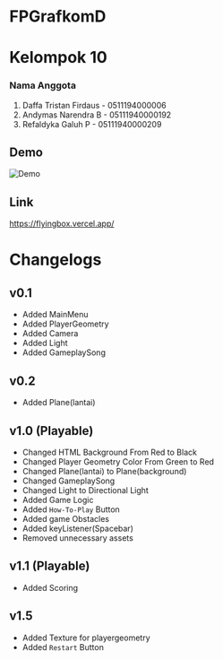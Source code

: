 # FPGrafkomD
# Kelompok 10
### Nama Anggota  
1. Daffa Tristan Firdaus - 0511194000006
2. Andymas Narendra B  - 05111940000192
3. Refaldyka Galuh  P  - 05111940000209      
## Demo
![Demo](https://github.com/BrokenDoge74702/FPGrafkomFlyingBox/blob/main/FlyingBoxDemo.gif)
## Link 
https://flyingbox.vercel.app/
# Changelogs
## v0.1 
- Added MainMenu
- Added PlayerGeometry
- Added Camera 
- Added Light
- Added GameplaySong
## v0.2
- Added Plane(lantai)
## v1.0 (Playable)
- Changed HTML Background From Red to Black
- Changed Player Geometry Color From Green to Red
- Changed Plane(lantai) to Plane(background)
- Changed GameplaySong
- Changed Light to Directional Light
- Added Game Logic
- Added `How-To-Play` Button
- Added game Obstacles
- Added keyListener(Spacebar)
- Removed unnecessary assets
## v1.1 (Playable)
- Added Scoring
## v1.5
- Added Texture for playergeometry
- Added `Restart` Button
